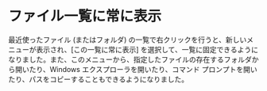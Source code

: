 # ファイル一覧に常に表示

最近使ったファイル (またはフォルダ) の一覧で右クリックを行うと、新しいメニューが表示され、\[この一覧に常に表示\] を選択して、一覧に固定できるようになりました。また、このメニューから、指定したファイルの存在するフォルダから開いたり、Windows エクスプローラを開いたり、コマンド プロンプトを開いたり、パスをコピーすることもできるようになりました。
